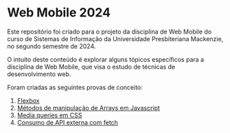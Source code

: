 # Web Mobile 2024

Este repositório foi criado para o projeto da disciplina de Web Mobile do curso de Sistemas de Informação da Universidade Presbiteriana Mackenzie, no segundo semestre de 2024.

O intuito deste conteúdo é explorar alguns tópicos específicos para a disciplina de Web Mobile, que visa o estudo de técnicas de desenvolvimento web.

Foram criadas as seguintes provas de conceito:

1. [Flexbox](poc1_flexbox)
2. [Métodos de manipulação de Arrays em Javascript](poc2_arrays)
3. [Media queries em CSS](poc3_mediaqueries)
4. [Consumo de API externa com fetch](poc4_api)